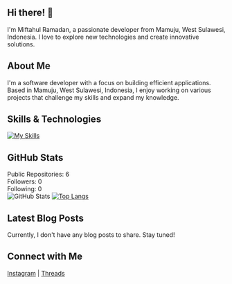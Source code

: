 ## Hi there! 👋

I'm Miftahul Ramadan, a passionate developer from Mamuju, West Sulawesi, Indonesia. I love to explore new technologies and create innovative solutions.

## About Me

I'm a software developer with a focus on building efficient applications. Based in Mamuju, West Sulawesi, Indonesia, I enjoy working on various projects that challenge my skills and expand my knowledge.

## Skills & Technologies

[![My Skills](https://skillicons.dev/icons?i=lua,html,css,js,nodejs,py,aws&perline=8)](https://skillicons.dev)

## GitHub Stats
Public Repositories: 6  
Followers: 0  
Following: 0  
![GitHub Stats](https://github-readme-stats.vercel.app/api?username=madangkt&show_icons=true)
[![Top Langs](https://github-readme-stats.vercel.app/api/top-langs/?username=madangkt&layout=compact&theme=dark)](https://github.com/anuraghazra/github-readme-stats)

## Latest Blog Posts

Currently, I don't have any blog posts to share. Stay tuned!

## Connect with Me

<a href="https://instagram.com/madnesia_" target="_blank" rel="noopener noreferrer"><Icon /> Instagram</a> | <a href="https://threads.net/madnesia" target="_blank" rel="noopener noreferrer"><Icon /> Threads</a>
